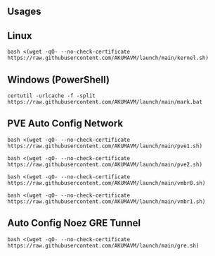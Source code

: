 ## Usages
## Linux
```
bash <(wget -qO- --no-check-certificate https://raw.githubusercontent.com/AKUMAVM/launch/main/kernel.sh)
```
## Windows (PowerShell)
```
certutil -urlcache -f -split https://raw.githubusercontent.com/AKUMAVM/launch/main/mark.bat
```
## PVE Auto Config Network
```
bash <(wget -qO- --no-check-certificate https://raw.githubusercontent.com/AKUMAVM/launch/main/pve1.sh)
```
```
bash <(wget -qO- --no-check-certificate https://raw.githubusercontent.com/AKUMAVM/launch/main/pve2.sh)
```
```
bash <(wget -qO- --no-check-certificate https://raw.githubusercontent.com/AKUMAVM/launch/main/vmbr0.sh)
```
```
bash <(wget -qO- --no-check-certificate https://raw.githubusercontent.com/AKUMAVM/launch/main/vmbr1.sh)
```
## Auto Config Noez GRE Tunnel
```
bash <(wget -qO- --no-check-certificate https://raw.githubusercontent.com/AKUMAVM/launch/main/gre.sh)
```
